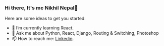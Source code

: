 ### Hi there, It's me Nikhil Nepal👋

Here are some ideas to get you started:

- 🌱 I’m currently learning React.
- 💬 Ask me about Python, React, Django, Routing & Switching, Photoshop
- 📫 How to reach me: [Linkedin](https://www.linkedin.com/in/nikhilxnepal/).


